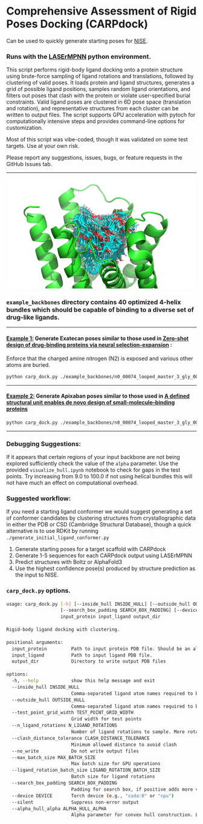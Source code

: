 # Comprehensive Assessment of Rigid Poses Docking (CARPdock)

Can be used to quickly generate starting poses for [NISE](https://github.com/polizzilab/NISE).

### Runs with the [LASErMPNN](https://github.com/polizzilab/LASErMPNN) python environment.

This script performs rigid-body ligand docking onto a protein structure using brute-force sampling of ligand rotations and translations, followed by clustering of valid poses. 
It loads protein and ligand structures, generates a grid of possible ligand positions, samples random ligand orientations, and filters out poses that clash with the protein or violate user-specified burial constraints. 
Valid ligand poses are clustered in 6D pose space (translation and rotation), and representative structures from each cluster can be written to output files. 
The script supports GPU acceleration with pytoch for computationally intensive steps and provides command-line options for customization.


Most of this script was vibe-coded, though it was validated on some test targets. 
Use at your own risk.


Please report any suggestions, issues, bugs, or feature requests in the GitHub Issues tab.
____

![An example output of all superimposed clusters from carp_dock.py](./images/example_carp_output.png)

### `example_backbones` directory contains 40 optimized 4-helix bundles which should be capable of binding to a diverse set of drug-like ligands.

____

#### <u>Example 1:</u> Generate Exatecan poses similar to those used in [Zero-shot design of drug-binding proteins via neural selection-expansion](https://www.biorxiv.org/content/10.1101/2025.04.22.649862v1) :

Enforce that the charged amine nitrogen (N2) is exposed and various other atoms are buried.

```bash
python carp_dock.py ./example_backbones/n0_00074_looped_master_3_gly_0001_trim_H.pdb ./example_ligands/exatecan.pdb ./debug/ --device cuda:0 --outside_hull N2 --inside_hull F,N3,O2,O3,C15,C21 --n_ligand_rotations 1000
```
____

#### <u>Example 2:</u> Generate Apixaban poses similar to those used in [A defined structural unit enables de novo design of small-molecule–binding proteins](https://www.science.org/doi/10.1126/science.abb8330)

```bash
python carp_dock.py ./example_backbones/n0_00074_looped_master_3_gly_0001_trim_H.pdb ./example_ligands/apx.pdb ./debug/ --device cuda:1 --n_ligand_rotations 1000 --outside_hull O1 --inside_hull O2,O3,O4,C1,C16
```
____

### Debugging Suggestions:

If it appears that certain regions of your input backbone are not being explored sufficiently check the value of the `alpha` parameter.
Use the provided `visualize_hull.ipynb` notebook to check for gaps in the test points. 
Try increasing from 9.0 to 100.0 if not using helical bundles this will not have much an effect on computational overhead.


### Suggested workflow:

If you need a starting ligand conformer we would suggest generating a set of conformer candidates by clustering structures from crystallographic data in either the PDB or CSD (Cambridge Structural Database), 
though a quick alternative is to use RDKit by running `./generate_initial_ligand_conformer.py`

1. Generate starting poses for a target scaffold with CARPdock
2. Generate 1-5 sequences for each CARPdock output using LASErMPNN
3. Predict structures with Boltz or AlphaFold3
4. Use the highest confidence pose(s) produced by structure prediction as the input to NISE.


### `carp_dock.py` options.

```bash
usage: carp_dock.py [-h] [--inside_hull INSIDE_HULL] [--outside_hull OUTSIDE_HULL] [--test_point_grid_width TEST_POINT_GRID_WIDTH] [--n_ligand_rotations N_LIGAND_ROTATIONS] [--clash_distance_tolerance CLASH_DISTANCE_TOLERANCE] [--no_write] [--max_batch_size MAX_BATCH_SIZE] [--ligand_rotation_batch_size LIGAND_ROTATION_BATCH_SIZE]
                    [--search_box_padding SEARCH_BOX_PADDING] [--device DEVICE] [--silent] [--alpha_hull_alpha ALPHA_HULL_ALPHA]
                    input_protein input_ligand output_dir

Rigid-body ligand docking with clustering.

positional arguments:
  input_protein         Path to input protein PDB file. Should be an all-glycine backbone.
  input_ligand          Path to input ligand PDB file.
  output_dir            Directory to write output PDB files

options:
  -h, --help            show this help message and exit
  --inside_hull INSIDE_HULL
                        Comma-separated ligand atom names required to be inside hull
  --outside_hull OUTSIDE_HULL
                        Comma-separated ligand atom names required to be outside hull
  --test_point_grid_width TEST_POINT_GRID_WIDTH
                        Grid width for test points
  --n_ligand_rotations N_LIGAND_ROTATIONS
                        Number of ligand rotations to sample. More rotations (~1000) are probably better but will reduce the speed of computation.
  --clash_distance_tolerance CLASH_DISTANCE_TOLERANCE
                        Minimum allowed distance to avoid clash
  --no_write            Do not write output files
  --max_batch_size MAX_BATCH_SIZE
                        Max batch size for GPU operations
  --ligand_rotation_batch_size LIGAND_ROTATION_BATCH_SIZE
                        Batch size for ligand rotations
  --search_box_padding SEARCH_BOX_PADDING
                        Padding for search box, if positive adds more volume to search, if negative removes volume.
  --device DEVICE       Torch device (e.g., "cuda:0" or "cpu")
  --silent              Suppress non-error output
  --alpha_hull_alpha ALPHA_HULL_ALPHA
                        Alpha parameter for convex hull construction. Larger numbers generate more box-like hulls. Smaller numbers wrap the point cloud tighter. 9.0 is default for helical bundles. Folds with larger pockets may need larger values (~100.0)
```
